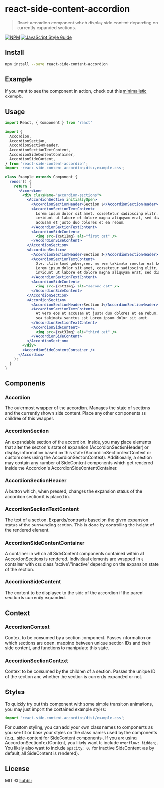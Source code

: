 # react-side-content-accordion

> React accordion component which display side content depending on currently expanded sections.

[![NPM](https://img.shields.io/npm/v/react-side-content-accordion.svg)](https://www.npmjs.com/package/react-side-content-accordion) [![JavaScript Style Guide](https://img.shields.io/badge/code_style-standard-brightgreen.svg)](https://standardjs.com)

## Install

```bash
npm install --save react-side-content-accordion
```

## Example

If you want to see the component in action, check out this [minimalistic example](https://hubblr.github.io/react-side-content-accordion/).

## Usage

```jsx
import React, { Component } from 'react'

import {
  Accordion,
  AccordionSection,
  AccordionSectionHeader,
  AccordionSectionTextContent,
  AccordionSideContentContainer,
  AccordionSideContent,
} from 'react-side-content-accordion';
import 'react-side-content-accordion/dist/example.css';

class Example extends Component {
  render() {
    return (
      <Accordion>
        <div className="accordion-sections">
          <AccordionSection initiallyOpen>
            <AccordionSectionHeader>Section 1</AccordionSectionHeader>
            <AccordionSectionTextContent>
              Lorem ipsum dolor sit amet, consetetur sadipscing elitr, sed diam nonumy eirmod tempor
              invidunt ut labore et dolore magna aliquyam erat, sed diam voluptua. At vero eos et
              accusam et justo duo dolores et ea rebum.
            </AccordionSectionTextContent>
            <AccordionSideContent>
              <img src={cat1Img} alt="first cat" />
            </AccordionSideContent>
          </AccordionSection>
          <AccordionSection>
            <AccordionSectionHeader>Section 2</AccordionSectionHeader>
            <AccordionSectionTextContent>
              Stet clita kasd gubergren, no sea takimata sanctus est Lorem ipsum dolor sit amet.
              Lorem ipsum dolor sit amet, consetetur sadipscing elitr, sed diam nonumy eirmod tempor
              invidunt ut labore et dolore magna aliquyam erat, sed diam voluptua.
            </AccordionSectionTextContent>
            <AccordionSideContent>
              <img src={cat2Img} alt="second cat" />
            </AccordionSideContent>
          </AccordionSection>
          <AccordionSection>
            <AccordionSectionHeader>Section 3</AccordionSectionHeader>
            <AccordionSectionTextContent>
              At vero eos et accusam et justo duo dolores et ea rebum. Stet clita kasd gubergren, no
              sea takimata sanctus est Lorem ipsum dolor sit amet.
            </AccordionSectionTextContent>
            <AccordionSideContent>
              <img src={cat3Img} alt="third cat" />
            </AccordionSideContent>
          </AccordionSection>
        </div>
        <AccordionSideContentContainer />
      </Accordion>
    );
  }
}
```

## Components

### Accordion

The outermost wrapper of the accordion. Manages the state of sections and the currently shown side content. Place any
other components as children of this wrapper.

### AccordionSection

An expandable section of the accordion. Inside, you may place elements that alter the section's state of expansion (AccordionSectionHeader) or display information based on this state (AccordionSectionTextContent or custom ones using the AccordionSectionContext). Additionally, a section may contain any number of SideContent components which get rendered inside the Accordion's AccordionSideContentContainer.

### AccordionSectionHeader

A button which, when pressed, changes the expansion status of the accordion section it is placed in.

### AccordionSectionTextContent

The text of a section. Expands/contracts based on the given expansion status of the surrounding section. This is done by controlling the height of the rendered element.

### AccordionSideContentContainer

A container in which all SideContent components contained within all AccordionSections is rendered. Individual elements are wrapped in a container with css class 'active'/'inactive' depending on the expansion state of the section.

### AccordionSideContent

The content to be displayed to the side of the accordion if the parent section is currently expanded.

## Context

### AccordionContext

Context to be consumed by a section component. Passes information on which sections are open, mapping between unique section IDs and their side content, and functions to manipulate this state.

### AccordionSectionContext

Context to be consumed by the children of a section. Passes the unique ID of the section and whether the section is currently expanded or not.

## Styles

To quickly try out this component with some simple transition animations, you may just import the contained example styles:

```jsx
import 'react-side-content-accordion/dist/example.css';
```

For custom styling, you can add your own class names to components as you see fit or base your styles on the class names used by the components (e.g., side-content for SideContent components). If you are using AccordionSectionTextContent, you likely want to include ```overflow: hidden;```. You likely also want to include ```opacity: 0;``` for inactive SideContent (as by default, all SideContent is rendered).

## License

MIT © [hubblr](https://github.com/hubblr)
